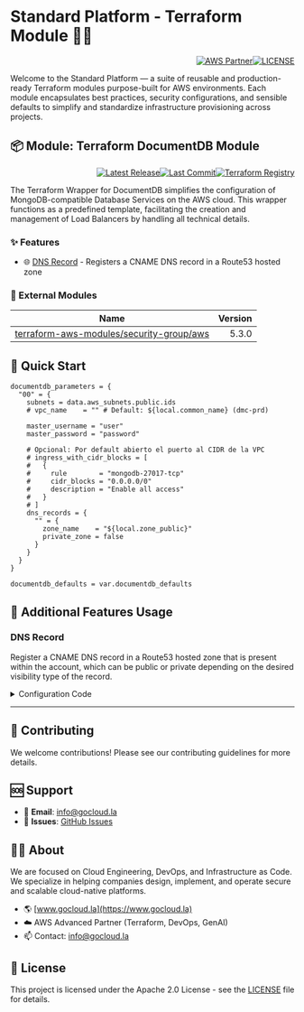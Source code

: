 # Standard Platform - Terraform Module 🚀🚀
<p align="right"><a href="https://partners.amazonaws.com/partners/0018a00001hHve4AAC/GoCloud"><img src="https://img.shields.io/badge/AWS%20Partner-Advanced-orange?style=for-the-badge&logo=amazonaws&logoColor=white" alt="AWS Partner"/></a><a href="LICENSE"><img src="https://img.shields.io/badge/License-Apache%202.0-green?style=for-the-badge&logo=apache&logoColor=white" alt="LICENSE"/></a></p>

Welcome to the Standard Platform — a suite of reusable and production-ready Terraform modules purpose-built for AWS environments.
Each module encapsulates best practices, security configurations, and sensible defaults to simplify and standardize infrastructure provisioning across projects.

## 📦 Module: Terraform DocumentDB Module
<p align="right"><a href="https://github.com/gocloudLa/terraform-aws-wrapper-documentdb/releases/latest"><img src="https://img.shields.io/github/v/release/gocloudLa/terraform-aws-wrapper-documentdb.svg?style=for-the-badge" alt="Latest Release"/></a><a href=""><img src="https://img.shields.io/github/last-commit/gocloudLa/terraform-aws-wrapper-documentdb.svg?style=for-the-badge" alt="Last Commit"/></a><a href="https://registry.terraform.io/modules/gocloudLa/wrapper-documentdb/aws"><img src="https://img.shields.io/badge/Terraform-Registry-7B42BC?style=for-the-badge&logo=terraform&logoColor=white" alt="Terraform Registry"/></a></p>
The Terraform Wrapper for DocumentDB simplifies the configuration of MongoDB-compatible Database Services on the AWS cloud. This wrapper functions as a predefined template, facilitating the creation and management of Load Balancers by handling all technical details.

### ✨ Features

- 🌐 [DNS Record](#dns-record) - Registers a CNAME DNS record in a Route53 hosted zone



### 🔗 External Modules
| Name | Version |
|------|------:|
| [terraform-aws-modules/security-group/aws](https://github.com/terraform-aws-modules/security-group-aws) | 5.3.0 |



## 🚀 Quick Start
```hcl
documentdb_parameters = {
  "00" = {
    subnets = data.aws_subnets.public.ids
    # vpc_name    = "" # Default: ${local.common_name} (dmc-prd)

    master_username = "user"
    master_password = "password"

    # Opcional: Por default abierto el puerto al CIDR de la VPC
    # ingress_with_cidr_blocks = [
    #   {
    #     rule        = "mongodb-27017-tcp"
    #     cidr_blocks = "0.0.0.0/0"
    #     description = "Enable all access"
    #   }
    # ]
    dns_records = {
      "" = {
        zone_name    = "${local.zone_public}"
        private_zone = false
      }
    }
  }
}

documentdb_defaults = var.documentdb_defaults
```


## 🔧 Additional Features Usage

### DNS Record
Register a CNAME DNS record in a Route53 hosted zone that is present within the account, which can be public or private depending on the desired visibility type of the record.


<details><summary>Configuration Code</summary>

```hcl
dns_records = {
  "" = {
    zone_name    = local.zone_private
    private_zone = true
  }
}
```


</details>











---

## 🤝 Contributing
We welcome contributions! Please see our contributing guidelines for more details.

## 🆘 Support
- 📧 **Email**: info@gocloud.la
- 🐛 **Issues**: [GitHub Issues](https://github.com/gocloudLa/issues)

## 🧑‍💻 About
We are focused on Cloud Engineering, DevOps, and Infrastructure as Code.
We specialize in helping companies design, implement, and operate secure and scalable cloud-native platforms.
- 🌎 [www.gocloud.la](https://www.gocloud.la)
- ☁️ AWS Advanced Partner (Terraform, DevOps, GenAI)
- 📫 Contact: info@gocloud.la

## 📄 License
This project is licensed under the Apache 2.0 License - see the [LICENSE](LICENSE) file for details. 